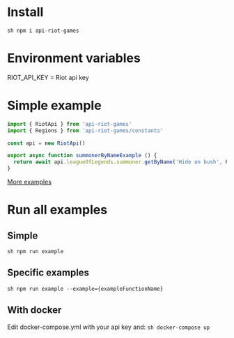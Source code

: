 # Install
```sh npm i api-riot-games```
# Environment variables
RIOT_API_KEY = Riot api key

# Simple example
```js
import { RiotApi } from 'api-riot-games'
import { Regions } from 'api-riot-games/constants'

const api = new RiotApi()

export async function summonerByNameExample () {
  return await api.leagueOfLegends.summoner.getByName('Hide on bush', Regions.KOREA)
}
```
[More examples](https://github.com/Sansossio/riot-games-api/tree/master/example)

# Run all examples
## Simple
```sh npm run example```

## Specific examples
```sh npm run example --example={exampleFunctionName}```

## With docker
Edit docker-compose.yml with your api key and:
```sh docker-compose up```
